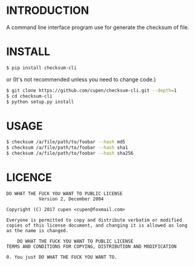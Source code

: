 # INTRODUCTION
A command line interface program use for generate the checksum of file.

# INSTALL
```bash
$ pip install checksum-cli
```
or (It's not recommended unless you need to change code.)
```bash
$ git clone https://github.com/cupen/checksum-cli.git --depth=1
$ cd checksum-cli
$ python setup.py install
```

# USAGE
```bash
$ checksum /a/file/path/to/foobar --hash md5
$ checksum /a/file/path/to/foobar --hash sha1
$ checksum /a/file/path/to/foobar --hash sha256
```

# LICENCE
```
DO WHAT THE FUCK YOU WANT TO PUBLIC LICENSE
            Version 2, December 2004

Copyright (C) 2017 cupen <cupen@foxmail.com>

Everyone is permitted to copy and distribute verbatim or modified
copies of this license document, and changing it is allowed as long
as the name is changed.

    DO WHAT THE FUCK YOU WANT TO PUBLIC LICENSE
TERMS AND CONDITIONS FOR COPYING, DISTRIBUTION AND MODIFICATION

0. You just DO WHAT THE FUCK YOU WANT TO.
```

